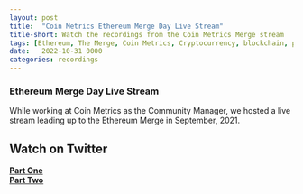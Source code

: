 ```yaml
---
layout: post
title:  "Coin Metrics Ethereum Merge Day Live Stream"
title-short: Watch the recordings from the Coin Metrics Merge stream
tags: [Ethereum, The Merge, Coin Metrics, Cryptocurrency, blockchain, proof of stake]
date:   2022-10-31 0000
categories: recordings
---
```


### Ethereum Merge Day Live Stream

While working at Coin Metrics as the Community Manager, we hosted a live stream leading up to the Ethereum Merge in September, 2021.

## Watch on Twitter
[**Part One**](https://twitter.com/i/broadcasts/1mrxmkqYYgvGy)  
[**Part Two**](https://twitter.com/coinmetrics/status/1570231674880786433)  






[part-one]: https://twitter.com/i/broadcasts/1mrxmkqYYgvGy
[part-two]: https://twitter.com/coinmetrics/status/1570231674880786433
